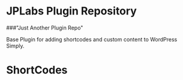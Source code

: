 # JPLabs Plugin Repository

###"Just Another Plugin Repo" 

Base Plugin for adding shortcodes and custom content to WordPress Simply.

# ShortCodes
